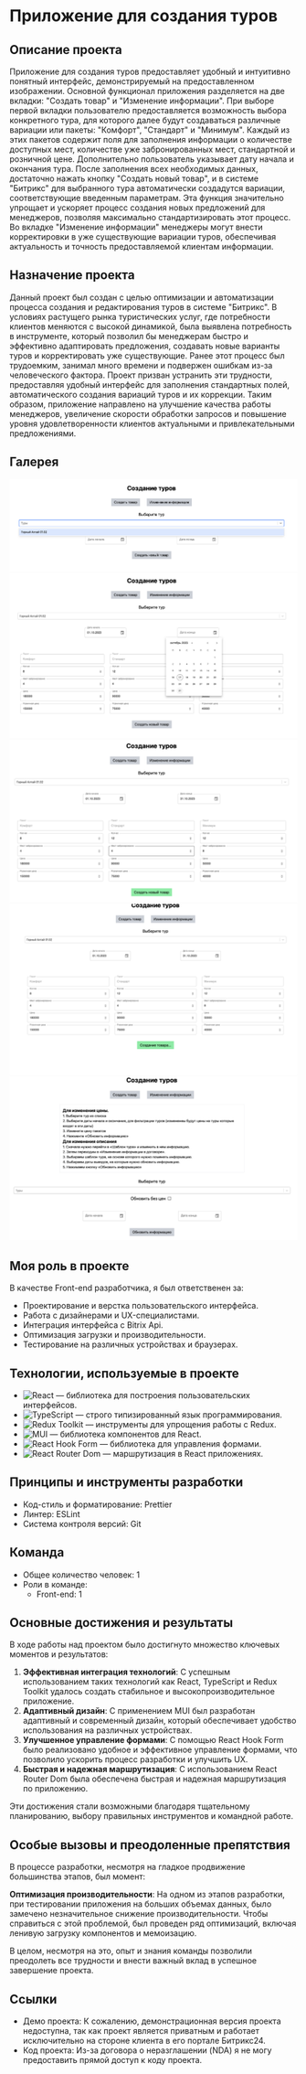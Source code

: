 # Приложение для создания туров 

## Описание проекта
Приложение для создания туров предоставляет удобный и интуитивно понятный интерфейс, демонстрируемый на предоставленном изображении. Основной функционал приложения разделяется на две вкладки: "Создать товар" и "Изменение информации". При выборе первой вкладки пользователю предоставляется возможность выбора конкретного тура, для которого далее будут создаваться различные вариации или пакеты: "Комфорт", "Стандарт" и "Минимум". Каждый из этих пакетов содержит поля для заполнения информации о количестве доступных мест, количестве уже забронированных мест, стандартной и розничной цене. Дополнительно пользователь указывает дату начала и окончания тура. После заполнения всех необходимых данных, достаточно нажать кнопку "Создать новый товар", и в системе "Битрикс" для выбранного тура автоматически создадутся вариации, соответствующие введенным параметрам. Эта функция значительно упрощает и ускоряет процесс создания новых предложений для менеджеров, позволяя максимально стандартизировать этот процесс. Во вкладке "Изменение информации" менеджеры могут внести корректировки в уже существующие вариации туров, обеспечивая актуальность и точность предоставляемой клиентам информации.

## Назначение проекта
Данный проект был создан с целью оптимизации и автоматизации процесса создания и редактирования туров в системе "Битрикс". В условиях растущего рынка туристических услуг, где потребности клиентов меняются с высокой динамикой, была выявлена потребность в инструменте, который позволил бы менеджерам быстро и эффективно адаптировать предложения, создавать новые варианты туров и корректировать уже существующие. Ранее этот процесс был трудоемким, занимал много времени и подвержен ошибкам из-за человеческого фактора. Проект призван устранить эти трудности, предоставляя удобный интерфейс для заполнения стандартных полей, автоматического создания вариаций туров и их коррекции. Таким образом, приложение направлено на улучшение качества работы менеджеров, увеличение скорости обработки запросов и повышение уровня удовлетворенности клиентов актуальными и привлекательными предложениями.

## Галерея

![Изображение 1](https://github.com/BrepeX/creating-products-app/blob/main/screen%205.png)
![Изображение 2](https://github.com/BrepeX/creating-products-app/blob/main/screen%204.png)
![Изображение 3](https://github.com/BrepeX/creating-products-app/blob/main/screen%203.png)
![Изображение 4](https://github.com/BrepeX/creating-products-app/blob/main/screen%202.png)
![Изображение 5](https://github.com/BrepeX/creating-products-app/blob/main/screen%201.png)

## Моя роль в проекте
В качестве Front-end разработчика, я был ответственен за:
- Проектирование и верстка пользовательского интерфейса.
- Работа с дизайнерами и UX-специалистами.
- Интеграция интерфейса с Bitrix Api.
- Оптимизация загрузки и производительности.
- Тестирование на различных устройствах и браузерах.

## Технологии, используемые в проекте
- ![React](https://img.shields.io/badge/-React-61DAFB?style=flat&logo=react&logoColor=white) — библиотека для построения пользовательских интерфейсов.
- ![TypeScript](https://img.shields.io/badge/-TypeScript-007ACC?style=flat&logo=typescript&logoColor=white) — строго типизированный язык программирования.
- ![Redux Toolkit](https://img.shields.io/badge/-Redux_Toolkit-764ABC?style=flat&logo=redux&logoColor=white) — инструменты для упрощения работы с Redux.
- ![MUI](https://img.shields.io/badge/-MUI-0081CB?style=flat&logo=material-ui&logoColor=white) — библиотека компонентов для React.
- ![React Hook Form](https://img.shields.io/badge/-React_Hook_Form-64D1FF?style=flat) — библиотека для управления формами.
- ![React Router Dom](https://img.shields.io/badge/-React_Router_Dom-CA4245?style=flat&logo=react-router&logoColor=white) — маршрутизация в React приложениях.


## Принципы и инструменты разработки
- Код-стиль и форматирование: Prettier
- Линтер: ESLint
- Система контроля версий: Git

## Команда
- Общее количество человек: 1
- Роли в команде:
  - Front-end: 1



## Основные достижения и результаты
В ходе работы над проектом было достигнуто множество ключевых моментов и результатов:

1. **Эффективная интеграция технологий**: С успешным использованием таких технологий как React, TypeScript и Redux Toolkit удалось создать стабильное и высокопроизводительное приложение.
2. **Адаптивный дизайн**: С применением MUI был разработан адаптивный и современный дизайн, который обеспечивает удобство использования на различных устройствах.
3. **Улучшенное управление формами**: С помощью React Hook Form было реализовано удобное и эффективное управление формами, что позволило ускорить процесс разработки и улучшить UX.
4. **Быстрая и надежная маршрутизация**: С использованием React Router Dom была обеспечена быстрая и надежная маршрутизация по приложению.

Эти достижения стали возможными благодаря тщательному планированию, выбору правильных инструментов и командной работе.


## Особые вызовы и преодоленные препятствия
В процессе разработки, несмотря на гладкое продвижение большинства этапов, был момент:
 
 **Оптимизация производительности**: На одном из этапов разработки, при тестировании приложения на больших объемах данных, было замечено незначительное снижение производительности. Чтобы справиться с этой проблемой, был проведен ряд оптимизаций, включая ленивую загрузку компонентов и мемоизацию.

В целом, несмотря на это, опыт и знания команды позволили преодолеть все трудности и внести важный вклад в успешное завершение проекта.

## Ссылки
- Демо проекта: К сожалению, демонстрационная версия проекта недоступна, так как проект является приватным и работает исключительно на стороне клиента в его портале Битрикс24.
- Код проекта: Из-за договора о неразглашении (NDA) я не могу предоставить прямой доступ к коду проекта.
